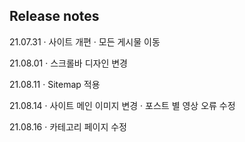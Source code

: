 ## Release notes
21.07.31 · 사이트 개편
         · 모든 게시물 이동

21.08.01 · 스크롤바 디자인 변경

21.08.11 · Sitemap 적용

21.08.14 · 사이트 메인 이미지 변경
         · 포스트 별 영상 오류 수정

21.08.16 · 카테고리 페이지 수정

